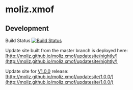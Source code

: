 # moliz.xmof


## Development
Build Status [![Build Status](https://travis-ci.org/moliz/moliz.xmof.svg?branch=master)](https://travis-ci.org/moliz/moliz.xmof)

Update site built from the master branch is deployed here: [http://moliz.github.io/moliz.xmof/updatesite/nightly/](http://moliz.github.io/moliz.xmof/updatesite/nightly/)

Update site for [V1.0.0](https://github.com/moliz/moliz.xmof/releases/tag/release.1.0.0) release: [http://moliz.github.io/moliz.xmof/updatesite/1.0.0/](http://moliz.github.io/moliz.xmof/updatesite/1.0.0/)